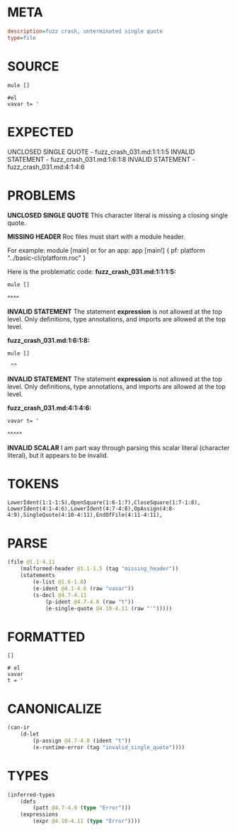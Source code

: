 # META
~~~ini
description=fuzz crash, unterminated single quote
type=file
~~~
# SOURCE
~~~roc
mule []

#el
vavar t= '
~~~
# EXPECTED
UNCLOSED SINGLE QUOTE - fuzz_crash_031.md:1:1:1:5
INVALID STATEMENT - fuzz_crash_031.md:1:6:1:8
INVALID STATEMENT - fuzz_crash_031.md:4:1:4:6
# PROBLEMS
**UNCLOSED SINGLE QUOTE**
This character literal is missing a closing single quote.

**MISSING HEADER**
Roc files must start with a module header.

For example:
        module [main]
or for an app:
        app [main!] { pf: platform "../basic-cli/platform.roc" }

Here is the problematic code:
**fuzz_crash_031.md:1:1:1:5:**
```roc
mule []
```
^^^^


**INVALID STATEMENT**
The statement **expression** is not allowed at the top level.
Only definitions, type annotations, and imports are allowed at the top level.

**fuzz_crash_031.md:1:6:1:8:**
```roc
mule []
```
     ^^


**INVALID STATEMENT**
The statement **expression** is not allowed at the top level.
Only definitions, type annotations, and imports are allowed at the top level.

**fuzz_crash_031.md:4:1:4:6:**
```roc
vavar t= '
```
^^^^^


**INVALID SCALAR**
I am part way through parsing this scalar literal (character literal), but it appears to be invalid.

# TOKENS
~~~zig
LowerIdent(1:1-1:5),OpenSquare(1:6-1:7),CloseSquare(1:7-1:8),
LowerIdent(4:1-4:6),LowerIdent(4:7-4:8),OpAssign(4:8-4:9),SingleQuote(4:10-4:11),EndOfFile(4:11-4:11),
~~~
# PARSE
~~~clojure
(file @1.1-4.11
	(malformed-header @1.1-1.5 (tag "missing_header"))
	(statements
		(e-list @1.6-1.8)
		(e-ident @4.1-4.6 (raw "vavar"))
		(s-decl @4.7-4.11
			(p-ident @4.7-4.8 (raw "t"))
			(e-single-quote @4.10-4.11 (raw "'")))))
~~~
# FORMATTED
~~~roc
[]

# el
vavar
t = '
~~~
# CANONICALIZE
~~~clojure
(can-ir
	(d-let
		(p-assign @4.7-4.8 (ident "t"))
		(e-runtime-error (tag "invalid_single_quote"))))
~~~
# TYPES
~~~clojure
(inferred-types
	(defs
		(patt @4.7-4.8 (type "Error")))
	(expressions
		(expr @4.10-4.11 (type "Error"))))
~~~
